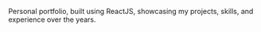 Personal portfolio, built using ReactJS, showcasing my projects, skills, and experience over the years.
